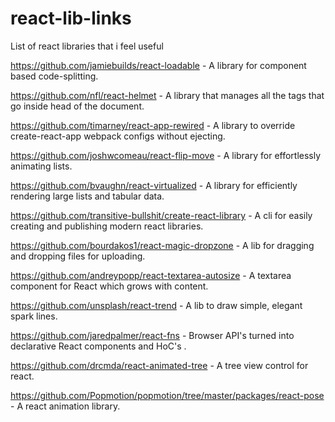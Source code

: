 # react-lib-links
List of react libraries that i feel useful

https://github.com/jamiebuilds/react-loadable - A library for component based code-splitting.

https://github.com/nfl/react-helmet - A library that manages all the tags that go inside head of the document.

https://github.com/timarney/react-app-rewired - A library to override create-react-app webpack configs without ejecting.

https://github.com/joshwcomeau/react-flip-move - A library for effortlessly animating lists.

https://github.com/bvaughn/react-virtualized - A library for efficiently rendering large lists and tabular data.

https://github.com/transitive-bullshit/create-react-library - A cli for easily creating and publishing modern react libraries.

https://github.com/bourdakos1/react-magic-dropzone - A lib for dragging and dropping files for uploading.

https://github.com/andreypopp/react-textarea-autosize - A textarea component for React which grows with content.

https://github.com/unsplash/react-trend - A lib to draw simple, elegant spark lines.

https://github.com/jaredpalmer/react-fns - Browser API's turned into declarative React components and HoC's .

https://github.com/drcmda/react-animated-tree - A tree view control for react.

https://github.com/Popmotion/popmotion/tree/master/packages/react-pose - A react animation library.
